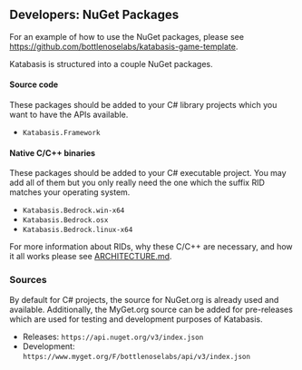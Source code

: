## Developers: NuGet Packages

For an example of how to use the NuGet packages, please see https://github.com/bottlenoselabs/katabasis-game-template.

Katabasis is structured into a couple NuGet packages.

#### Source code

These packages should be added to your C# library projects which you want to have the APIs available.

- `Katabasis.Framework`

#### Native C/C++ binaries

These packages should be added to your C# executable project. You may add all of them but you only really need the one which the suffix RID matches your operating system.

- `Katabasis.Bedrock.win-x64`
- `Katabasis.Bedrock.osx`
- `Katabasis.Bedrock.linux-x64`

For more information about RIDs, why these C/C++ are necessary, and how it all works please see [ARCHITECTURE.md](ARCHITECTURE.md).

### Sources

By default for C# projects, the source for NuGet.org is already used and available. Additionally, the MyGet.org source can be added for pre-releases which are used for testing and development purposes of Katabasis.

- Releases: `https://api.nuget.org/v3/index.json`
- Development: `https://www.myget.org/F/bottlenoselabs/api/v3/index.json`